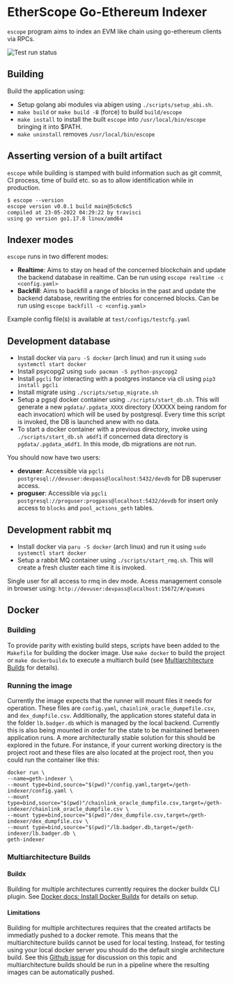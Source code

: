 # EtherScope Go-Ethereum Indexer
`escope` program aims to index an EVM like chain using go-ethereum clients via RPCs.

![Test run status](https://github.com/supragya/EtherScope/actions/workflows/gotest.yaml/badge.svg?branch=feat/v0.3.0)
## Building
Build the application using:
- Setup golang abi modules via abigen using `./scripts/setup_abi.sh`.
- `make build` or `make build -B` (force) to build `build/escope`
- `make install` to install the built `escope` into `/usr/local/bin/escope` bringing it into $PATH.
- `make uninstall` removes `/usr/local/bin/escope`

## Asserting version of a built artifact
`escope` while building is stamped with build information such as git commit, CI process, time of build etc. so as to allow identification while in production.
```
$ escope --version
escope version v0.0.1 build main@5c6c6c5
compiled at 23-05-2022 04:29:22 by travisci
using go version go1.17.8 linux/amd64
```

## Indexer modes
`escope` runs in two different modes: 
- **Realtime**: Aims to stay on head of the concerned blockchain and update the backend database in realtime. Can be run using `escope realtime -c <config.yaml>`
- **Backfill**: Aims to backfill a range of blocks in the past and update the backend database, rewriting the entries for concerned blocks. Can be run using `escope backfill -c <config.yaml>`

Example config file(s) is available at `test/configs/testcfg.yaml`

## Development database
- Install docker via `paru -S docker` (arch linux) and run it using `sudo systemctl start docker`
- Install psycopg2 using `sudo pacman -S python-psycopg2`
- Install `pgcli` for interacting with a postgres instance via cli using `pip3 install pgcli`
- Install migrate using `./scripts/setup_migrate.sh`
- Setup a pgsql docker container using `./scripts/start_db.sh`. This will generate a new `pgdata/.pgdata_XXXX` directory (XXXXX being random for each invocation) which will be used by postgresql. Every time this script is invoked, the DB is launched anew with no data.
- To start a docker container with a previous directory, invoke using `./scripts/start_db.sh a6df1` if concerned data directory is `pgdata/.pgdata_a6df1`. In this mode, db migrations are not run.

You should now have two users:
- **devuser**: Accessible via `pgcli postgresql://devuser:devpass@localhost:5432/devdb` for DB superuser access.
- **proguser**: Accessible via `pgcli postgresql://proguser:progpass@localhost:5432/devdb` for insert only access to `blocks` and `pool_actions_geth` tables.

## Development rabbit mq
- Install docker via `paru -S docker` (arch linux) and run it using `sudo systemctl start docker`
- Setup a rabbit MQ container using `./scripts/start_rmq.sh`. This will create a fresh cluster each time it is invoked.

Single user for all access to rmq in dev mode. Acess management console in browser using: `http://devuser:devpass@localhost:15672/#/queues`

## Docker 

### Building
To provide parity with existing build steps, scripts have been added to the `Makefile` for building the docker image. Use `make docker` to build the project or `make dockerbuildx` to execute a multiarch build (see [Multiarchitecture Builds](#multiarchitecture-builds) for details).

### Running the image
Currently the image expects that the runner will mount files it needs for operation. These files are `config.yaml`, `chainlink_oracle_dumpefile.csv`, and `dex_dumpfile.csv`. Additionally, the application stores stateful data in the folder `lb.badger.db` which is managed by the local backend. Currently this is also being mounted in order for the state to be maintained between application runs. A more architecturally stable solution for this should be explored in the future. For instance, if your current working directory is the project root and these files are also located at the project root, then you could run the container like this:

```
docker run \
--name=geth-indexer \
--mount type=bind,source="$(pwd)"/config.yaml,target=/geth-indexer/config.yaml \
--mount type=bind,source="$(pwd)"/chainlink_oracle_dumpfile.csv,target=/geth-indexer/chainlink_oracle_dumpfile.csv \
--mount type=bind,source="$(pwd)"/dex_dumpfile.csv,target=/geth-indexer/dex_dumpfile.csv \
--mount type=bind,source="$(pwd)"/lb.badger.db,target=/geth-indexer/lb.badger.db \
geth-indexer
```

### Multiarchitecture Builds

#### Buildx
Building for multiple architectures currently requires the docker buildx CLI plugin.  See [Docker docs: Install Docker Buildx](https://docs.docker.com/build/install-buildx/) for details on setup.

#### Limitations
Building for multiple architectures requires that the created artifacts be immediatly pushed to a docker remote. This means that the multiarchitecture builds cannot be used for local testing. Instead, for testing using your local docker server you should do the default single architecture build. See this [Github issue](https://github.com/docker/buildx/issues/59) for discussion on this topic and multiarchitecture builds should be run in a pipeline where the resulting images can be automatically pushed.

